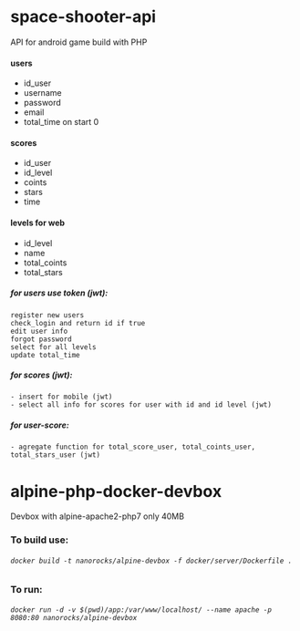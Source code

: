 # space-shooter-api
API for android game build with PHP

#### users 
 - id_user
 - username
 - password
 - email
 - total_time on start 0

#### scores
 - id_user
 - id_level 
 - coints
 - stars
 - time

#### levels for web
 - id_level
 - name
 - total_coints
 - total_stars

##### for users use token (jwt):
	register new users
	check_login and return id if true
	edit user info
	forgot password 
	select for all levels
	update total_time

##### for scores (jwt):
	- insert for mobile (jwt)
	- select all info for scores for user with id and id level (jwt)

##### for user-score:
	- agregate function for total_score_user, total_coints_user, total_stars_user (jwt)

# alpine-php-docker-devbox
Devbox with alpine-apache2-php7 only 40MB

### To build use:
###### `docker build -t nanorocks/alpine-devbox -f docker/server/Dockerfile .`

### To run:
###### `docker run -d -v $(pwd)/app:/var/www/localhost/ --name apache -p 8080:80 nanorocks/alpine-devbox`
